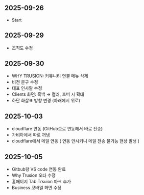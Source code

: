 ## 2025-09-26
- Start

## 2025-09-29
- 조직도 수정

## 2025-09-30
- WHY TRUSION: 커뮤니티 연결 메뉴 삭제
- 비전 문구 수정
- 대표 인사말 수정
- Clients 화면: 흑백 → 컬러, 호버 시 확대
- 하단 화살표 방향 변경 (아래에서 위로)

## 2025-10-03
- cloudflare 연동 (GitHub으로 연동해서 바로 전송)
- 가비아에서 따로 꺼냄
- cloudflare에서 메일 연동 ( 연동 안시키니 메일 전송 불가능 현상 발생 )

## 2025-10-05
 - Gitbub랑 VS code 연동 완료
 - Why Trusion 오타 수정
 - 홈페이지 Tab Trsuion 마크 추가
 - Business 모바일 화면 수정

